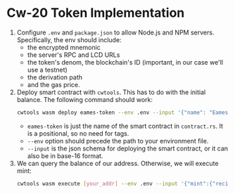 # Cw-20 Token Implementation

1. Configure `.env` and `package.json` to allow Node.js and NPM servers.
   Specifically, the env should include:
   * the encrypted mnemonic
   * the server's RPC and LCD URLs
   * the token's denom, the blockchain's ID (important, in our case we'll use a testnet)
   * the derivation path
   * and the gas price.
2. Deploy smart contract with `cwtools`. This has to do with the initial balance. The following command should work:
   ```bash
   cwtools wasm deploy eames-token --env .env --input '{"name": "Eames", "symbol": "EAM", "decimals": 10, "initial_balances": [{"amount: "20000", "address": "your_addr"}]}'
   ```
   * `eames-token` is just the name of the smart contract in `contract.rs`. It is a positional, so no need for tags.
   * `--env` option should precede the path to your environment file.
   * `--input` is the json schema for deploying the smart contract, or it can also be in base-16 format.
3. We can query the balance of our address. Otherwise, we will execute mint:
   ```bash
   cwtools wasm execute [your_addr] --env .env --input '{"mint":{"recipient": "your_addr", "amount": "1500"}}'
   ```